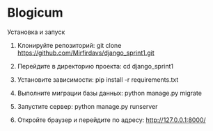 # Blogicum
Установка и запуск

1. Клонируйте репозиторий:
   git clone https://github.com/Mirfirdavs/django_sprint1.git

2. Перейдите в директорию проекта:
   cd django_sprint1

3. Установите зависимости:
   pip install -r requirements.txt

4. Выполните миграции базы данных:
   python manage.py migrate

5. Запустите сервер:
   python manage.py runserver

6. Откройте браузер и перейдите по адресу:
   http://127.0.0.1:8000/